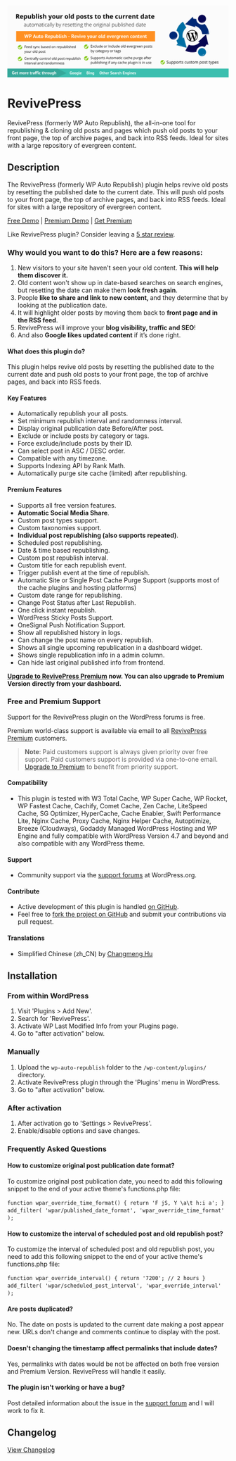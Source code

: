 ![RevivePress](.github/banner.png "Plugin Banner")

# RevivePress
RevivePress (formerly WP Auto Republish), the all-in-one tool for republishing & cloning old posts and pages which push old posts to your front page, the top of archive pages, and back into RSS feeds. Ideal for sites with a large repository of evergreen content.

## Description

The RevivePress (formerly WP Auto Republish) plugin helps revive old posts by resetting the published date to the current date. This will push old posts to your front page, the top of archive pages, and back into RSS feeds. Ideal for sites with a large repository of evergreen content.

[Free Demo](https://api.wprevivepress.com/demo-auto-login-free) | [Premium Demo](https://api.wprevivepress.com/demo-auto-login) | [Get Premium](https://wprevivepress.com/pricing/?utm_source=landing&utm_medium=github)

Like RevivePress plugin? Consider leaving a [5 star review](https://wordpress.org/support/plugin/wp-auto-republish/reviews/?rate=5#new-post).

### Why would you want to do this? Here are a few reasons:

1. New visitors to your site haven't seen your old content. <strong>This will help them discover it.</strong>
2. Old content won't show up in date-based searches on search engines, but resetting the date can make them <strong>look fresh again</strong>.
3. People <strong>like to share and link to new content, </strong>and they determine that by looking at the publication date.
4. It will highlight older posts by moving them back to <strong>front page and in the RSS feed</strong>.
5. RevivePress will improve your <strong>blog visibility, traffic and SEO</strong>!
6. And also <strong>Google likes updated content</strong> if it’s done right.

#### What does this plugin do?

This plugin helps revive old posts by resetting the published date to the current date and push old posts to your front page, the top of archive pages, and back into RSS feeds.

#### Key Features

* Automatically republish your all posts.
* Set minimum republish interval and randomness interval.
* Display original publication date Before/After post.
* Exclude or include posts by category or tags.
* Force exclude/include posts by their ID.
* Can select post in ASC / DESC order.
* Compatible with any timezone.
* Supports Indexing API by Rank Math.
* Automatically purge site cache (limited) after republishing.

#### Premium Features

* Supports all free version features.
* **Automatic Social Media Share**.
* Custom post types support.
* Custom taxonomies support.
* **Individual post republishing (also supports repeated)**.
* Scheduled post republishing.
* Date & time based republishing.
* Custom post republish interval.
* Custom title for each republish event.
* Trigger publish event at the time of republish.
* Automatic Site or Single Post Cache Purge Support (supports most of the cache plugins and hosting platforms)
* Custom date range for republishing.
* Change Post Status after Last Republish.
* One click instant republish.
* WordPress Sticky Posts Support.
* OneSignal Push Notification Support.
* Show all republished history in logs.
* Can change the post name on every republish.
* Shows all single upcoming republication in a dashboard widget.
* Shows single republication info in a admin column.
* Can hide last original published info from frontend.

<strong>[Upgrade to RevivePress Premium](https://wprevivepress.com/pricing/?utm_source=landing&utm_medium=github) now. You can also upgrade to Premium Version directly from your dashboard.</strong>

### Free and Premium Support

Support for the RevivePress plugin on the WordPress forums is free.

Premium world-class support is available via email to all [RevivePress Premium](https://wprevivepress.com/pricing/?utm_source=landing&utm_medium=github) customers.

> <strong>Note</strong>: Paid customers support is always given priority over free support. Paid customers support is provided via one-to-one email. [Upgrade to Premium](https://wprevivepress.com/pricing/?utm_source=landing&utm_medium=github) to benefit from priority support.

#### Compatibility

* This plugin is tested with W3 Total Cache, WP Super Cache, WP Rocket, WP Fastest Cache, Cachify, Comet Cache, Zen Cache, LiteSpeed Cache, SG Optimizer, HyperCache, Cache Enabler, Swift Performance Lite, Nginx Cache, Proxy Cache, Nginx Helper Cache, Autoptimize, Breeze (Cloudways), Godaddy Managed WordPress Hosting and WP Engine and fully compatible with WordPress Version 4.7 and beyond and also compatible with any WordPress theme.

#### Support

* Community support via the [support forums](https://wordpress.org/support/plugin/wp-auto-republish) at WordPress.org.

#### Contribute
* Active development of this plugin is handled [on GitHub](https://github.com/iamsayan/wp-auto-republish).
* Feel free to [fork the project on GitHub](https://github.com/iamsayan/wp-auto-republish) and submit your contributions via pull request.

#### Translations

* Simplified Chinese (zh_CN) by [Changmeng Hu](https://profiles.wordpress.org/cmhello)

## Installation

### From within WordPress
1. Visit 'Plugins > Add New'.
1. Search for 'RevivePress'.
1. Activate WP Last Modified Info from your Plugins page.
1. Go to "after activation" below.

### Manually
1. Upload the `wp-auto-republish` folder to the `/wp-content/plugins/` directory.
1. Activate RevivePress plugin through the 'Plugins' menu in WordPress.
1. Go to "after activation" below.

### After activation
1. After activation go to 'Settings > RevivePress'.
1. Enable/disable options and save changes.

### Frequently Asked Questions

#### How to customize original post publication date format?

To customize original post publication date, you need to add this following snippet to the end of your active theme's functions.php file:

`function wpar_override_time_format() {
    return 'F jS, Y \a\t h:i a';
}
add_filter( 'wpar/published_date_format', 'wpar_override_time_format' );`

#### How to customize the interval of scheduled post and old republish post?

To customize the interval of scheduled post and old republish post, you need to add this following snippet to the end of your active theme's functions.php file:

`function wpar_override_interval() {
    return '7200'; // 2 hours
}
add_filter( 'wpar/scheduled_post_interval', 'wpar_override_interval' );`

#### Are posts duplicated?

No. The date on posts is updated to the current date making a post appear new. URLs don't change and comments continue to display with the post.

#### Doesn't changing the timestamp affect permalinks that include dates?

Yes, permalinks with dates would be not be affected on both free version and Premium Version. RevivePress will handle it easily.

#### The plugin isn't working or have a bug? ####

Post detailed information about the issue in the [support forum](https://wordpress.org/support/plugin/wp-auto-republish) and I will work to fix it.

## Changelog ##
[View Changelog](CHANGELOG.md)
